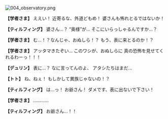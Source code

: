 
![004_observatory.png](../images/backgrounds/004_observatory.png)

**【学者さま】**
ええい！
近寄るな、外道どもめ！
婆さんも怖れとるではないか！

**【ティルフィング】**
婆さん…？
“奥様”が…
そこにいらっしゃるんですか…？

**【学者さま】**
む…！？なんじゃ、おぬしら！？
もう、表に来とるのか！？

**【学者さま】**
アッタマきたぞい…
このワシが、おぬしらに
真の恐怖を見せてくれるわーっ！！！

**【デュリン】**
表に…？
なに言ってんのよ、
アタシたちはまだ…

**【トト】**
ね、ねぇ！
もしかして異族じゃないの！？

**【ティルフィング】**
は…っ！
お爺さん！
ダメです、表に出ないで下さい！

**【学者さま】**
…………

**【ティルフィング】**
お爺さん…！！